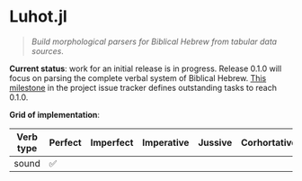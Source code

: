 # Luhot.jl

> *Build morphological parsers for Biblical Hebrew from tabular data sources*.

**Current status**:  work for an initial release is in progress.  Release 0.1.0 will focus on parsing the complete verbal system of Biblical Hebrew.  [This milestone](https://github.com/neelsmith/Luhot.jl/milestone/1) in the project issue tracker defines outstanding tasks to reach 0.1.0.


**Grid of implementation**:

| Verb type | Perfect | Imperfect | Imperative | Jussive | Corhortative | Infinitives | Participles | waw-consecutive |
| --- | --- | --- | --- | --- | --- | --- | --- | --- |
| sound | ✅ |  |  |  |  |  | |  |